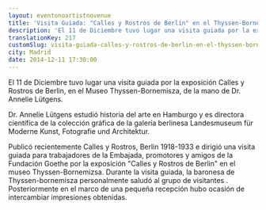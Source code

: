 ```yaml
---
layout: eventonoartistnovenue
title: 'Visita Guiada: "Calles y Rostros de Berlín" en el Thyssen-Bornemisza'
description: 'El 11 de Diciembre tuvo lugar una visita guiada por la exposición Calles y Rostros de Berlin, en el Museo Thyssen-Bornemisza, de la mano de Dr. Annelie Lütgens.'
translationKey: 217
customSlug: visita-guiada-calles-y-rostros-de-berlin-en-el-thyssen-bornemisza
city: Madrid
date: 2014-12-11 17:30:00
---
```


El 11 de Diciembre tuvo lugar una visita guiada por la exposición Calles y Rostros de Berlin, en el Museo Thyssen-Bornemisza, de la mano de Dr. Annelie Lütgens.

Dr. Annelie Lütgens estudió historia del arte en Hamburgo y es directora científica de la colección gráfica de la galería berlinesa Landesmuseum für Moderne Kunst, Fotografie und Architektur.

Publicó recientemente Calles y Rostros, Berlin 1918-1933 e dirigió una visita guiada para trabajadores de la Embajada, promotores y amigos de la Fundación Goethe por la exposición "Calles y Rostros de Berlin" en el museo Thyssen-Bornemizsa. Durante la visita guiada, la baronesa de Thyssen-bornemisza personalmente saludó al grupo de visitantes . Posteriormente en el marco de una pequeña recepción hubo ocasión de intercambiar impresiones obtenidas.
